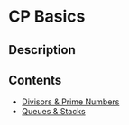# CP Basics

## Description

## Contents

* [Divisors & Prime Numbers](DivisorsAndPrimeNumbers.md)
* [Queues & Stacks](Stacks&Queues.md)